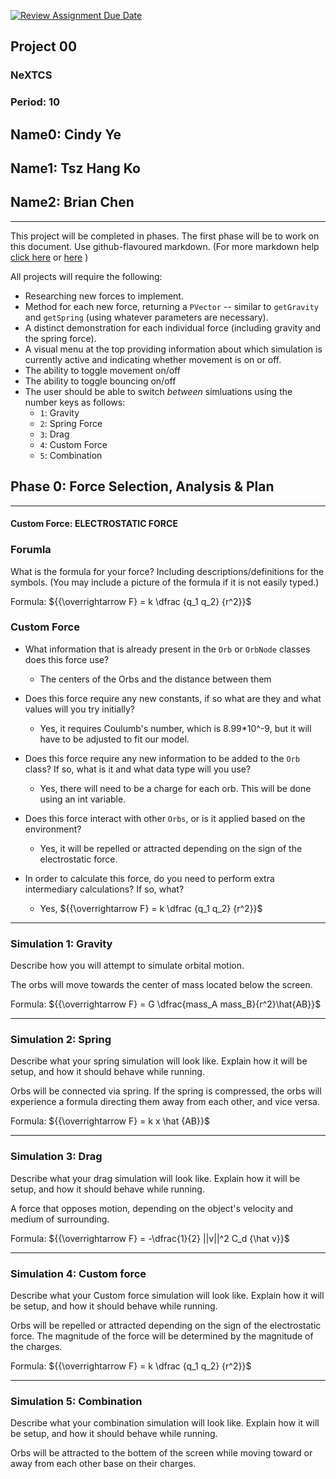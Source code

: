[![Review Assignment Due Date](https://classroom.github.com/assets/deadline-readme-button-22041afd0340ce965d47ae6ef1cefeee28c7c493a6346c4f15d667ab976d596c.svg)](https://classroom.github.com/a/gbHItYk9)
## Project 00
### NeXTCS
### Period: 10
## Name0: Cindy Ye
## Name1: Tsz Hang Ko
## Name2: Brian Chen
---

This project will be completed in phases. The first phase will be to work on this document. Use github-flavoured markdown. (For more markdown help [click here](https://github.com/adam-p/markdown-here/wiki/Markdown-Cheatsheet) or [here](https://docs.github.com/en/get-started/writing-on-github/getting-started-with-writing-and-formatting-on-github/basic-writing-and-formatting-syntax) )

All projects will require the following:
- Researching new forces to implement.
- Method for each new force, returning a `PVector`  -- similar to `getGravity` and `getSpring` (using whatever parameters are necessary).
- A distinct demonstration for each individual force (including gravity and the spring force).
- A visual menu at the top providing information about which simulation is currently active and indicating whether movement is on or off.
- The ability to toggle movement on/off
- The ability to toggle bouncing on/off
- The user should be able to switch _between_ simluations using the number keys as follows:
  - `1`: Gravity
  - `2`: Spring Force
  - `3`: Drag
  - `4`: Custom Force
  - `5`: Combination


## Phase 0: Force Selection, Analysis & Plan
---------- 

#### Custom Force: ELECTROSTATIC FORCE

### Forumla
What is the formula for your force? Including descriptions/definitions for the symbols. (You may include a picture of the formula if it is not easily typed.)

Formula: ${{\overrightarrow F} = k  \dfrac {q_1 q_2} {r^2}}$


### Custom Force
- What information that is already present in the `Orb` or `OrbNode` classes does this force use?
  - The centers of the Orbs and the distance between them

- Does this force require any new constants, if so what are they and what values will you try initially?
  - Yes, it requires Coulumb's number, which is 8.99*10^-9, but it will have to be adjusted to fit our model.

- Does this force require any new information to be added to the `Orb` class? If so, what is it and what data type will you use?
  - Yes, there will need to be a charge for each orb. This will be done using an int variable. 

- Does this force interact with other `Orbs`, or is it applied based on the environment?
  - Yes, it will be repelled or attracted depending on the sign of the electrostatic force. 

- In order to calculate this force, do you need to perform extra intermediary calculations? If so, what?
  - Yes, ${{\overrightarrow F} = k  \dfrac {q_1 q_2} {r^2}}$

--- 

### Simulation 1: Gravity
Describe how you will attempt to simulate orbital motion.

The orbs will move towards the center of mass located below the screen. 

Formula: ${{\overrightarrow F} = G \dfrac{mass_A mass_B}{r^2}\hat{AB}}$


--- 

### Simulation 2: Spring
Describe what your spring simulation will look like. Explain how it will be setup, and how it should behave while running.

Orbs will be connected via spring. If the spring is compressed, the orbs will experience a formula directing them away from each other, and vice versa. 

Formula: ${{\overrightarrow F} = k x \hat {AB}}$

--- 

### Simulation 3: Drag
Describe what your drag simulation will look like. Explain how it will be setup, and how it should behave while running.

A force that opposes motion, depending on the object's velocity and medium of surrounding. 

Formula: ${{\overrightarrow F} = -\dfrac{1}{2} ||v||^2 C_d {\hat v}}$

--- 

### Simulation 4: Custom force
Describe what your Custom force simulation will look like. Explain how it will be setup, and how it should behave while running.

Orbs will be repelled or attracted depending on the sign of the electrostatic force. The magnitude of the force will be determined by the magnitude of the charges. 

Formula: ${{\overrightarrow F} = k  \dfrac {q_1 q_2} {r^2}}$

--- 

### Simulation 5: Combination
Describe what your combination simulation will look like. Explain how it will be setup, and how it should behave while running.

Orbs will be attracted to the bottem of the screen while moving toward or away from each other base on their charges. 

